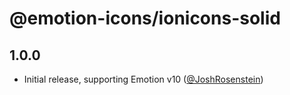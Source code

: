 # @emotion-icons/ionicons-solid

## 1.0.0

- Initial release, supporting Emotion v10 ([@JoshRosenstein](https://github.com/JoshRosenstein))
